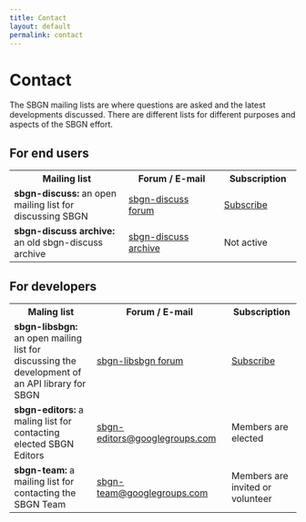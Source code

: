 ```yaml
---
title: Contact
layout: default
permalink: contact
---
```


# Contact

The SBGN mailing lists are where questions are asked and the latest developments discussed. There are different lists for different purposes and aspects of the SBGN effort.

## For end users

<table style="width:100%">
  <tr>
    <th style="width:350px">Mailing list</th>
    <th style="width:300px">Forum / E-mail</th> 
    <th style="width:150px">Subscription</th>
  </tr>
  <tr>
    <td><strong>sbgn-discuss:</strong> an open mailing list for discussing SBGN</td>
    <td><a href="https://groups.google.com/forum/#!forum/sbgn-discuss">sbgn-discuss forum</a></td> 
    <td><a href="https://groups.google.com/forum/#!forum/sbgn-discuss">Subscribe</a></td>
   </tr>
   <tr>
    <td><strong>sbgn-discuss archive:</strong> an old sbgn-discuss archive</td>
    <td><a href="https://lists.caltech.edu/pipermail/sbgn-discuss/">sbgn-discuss archive</a></td> 
    <td>Not active</td>
   </tr>
</table>

## For developers

<table style="width:100%">
  <tr>
    <th style="width:350px">Maling list</th>
    <th style="width:300px">Forum / E-mail</th> 
    <th style="width:150px">Subscription</th>
  </tr>
  <tr>
    <td><strong>sbgn-libsbgn:</strong> an open mailing list for discussing the development of an API library for SBGN</td>
    <td><a href="http://sourceforge.net/mailarchive/forum.php?forum_name=sbgn-libsbgn">sbgn-libsbgn forum</a></td> 
    <td><a href="https://lists.sourceforge.net/lists/listinfo/sbgn-libsbgn">Subscribe</a></td>
   </tr>
   <tr>
    <td><strong>sbgn-editors:</strong> a maling list for contacting elected SBGN Editors</td>
    <td><a href="mailto:sbgn-editors@googlegroups.com">sbgn-editors@googlegroups.com</a></td> 
    <td>Members are elected</td>
   </tr>
   <tr>
    <td><strong>sbgn-team:</strong> a mailing list for contacting the SBGN Team</td>
    <td><a href="mailto:sbgn-team@googlegroups.com">sbgn-team@googlegroups.com</a></td> 
    <td>Members are invited or volunteer</td>
   </tr>
</table>
